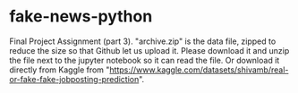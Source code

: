 # fake-news-python
Final Project Assignment (part 3).
"archive.zip" is the data file, zipped to reduce the size so that Github let us upload it. Please download it and unzip the file next to the jupyter notebook so it can read the file. Or download it directly from Kaggle from "https://www.kaggle.com/datasets/shivamb/real-or-fake-fake-jobposting-prediction".
